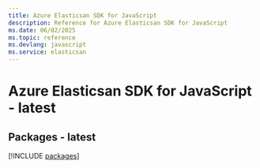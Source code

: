 ```yaml
---
title: Azure Elasticsan SDK for JavaScript
description: Reference for Azure Elasticsan SDK for JavaScript
ms.date: 06/02/2025
ms.topic: reference
ms.devlang: javascript
ms.service: elasticsan
---
```

# Azure Elasticsan SDK for JavaScript - latest
## Packages - latest
[!INCLUDE [packages](elasticsan-index.md)]
